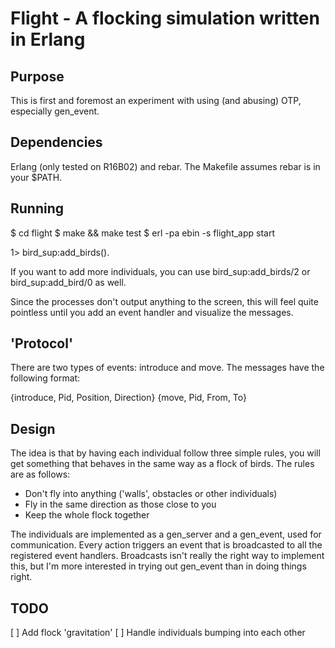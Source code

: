Flight - A flocking simulation written in Erlang
================================================

Purpose
-------

This is first and foremost an experiment with using (and abusing) OTP,
especially gen_event.


Dependencies
------------

Erlang (only tested on R16B02) and rebar. The Makefile assumes rebar
is in your $PATH.


Running
-------

$ cd flight
$ make && make test
$ erl -pa ebin -s flight_app start

1> bird_sup:add_birds().

If you want to add more individuals, you can use bird_sup:add_birds/2
or bird_sup:add_bird/0 as well.

Since the processes don't output anything to the screen, this will
feel quite pointless until you add an event handler and visualize the
messages.


'Protocol'
----------

There are two types of events: introduce and move. The messages have
the following format:

{introduce, Pid, Position, Direction}
{move, Pid, From, To}


Design
------

The idea is that by having each individual follow three simple rules,
you will get something that behaves in the same way as a flock of
birds. The rules are as follows:

* Don't fly into anything ('walls', obstacles or other individuals)
* Fly in the same direction as those close to you
* Keep the whole flock together

The individuals are implemented as a gen_server and a gen_event, used
for communication. Every action triggers an event that is broadcasted
to all the registered event handlers. Broadcasts isn't really the
right way to implement this, but I'm more interested in trying out
gen_event than in doing things right.


TODO
----

[ ] Add flock 'gravitation'
[ ] Handle individuals bumping into each other

